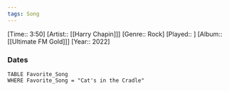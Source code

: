 ```yaml
---
tags: Song  
---
```

[Time:: 3:50]
[Artist:: [[Harry Chapin]]]
[Genre:: Rock]
[Played:: ]
[Album:: [[Ultimate FM Gold]]]
[Year:: 2022]
### Dates
````dataview
TABLE Favorite_Song
WHERE Favorite_Song = "Cat's in the Cradle"
````